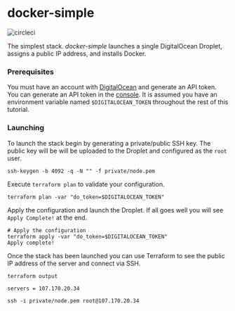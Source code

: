 # docker-simple

![circleci][circleci]

The simplest stack. *docker-simple* launches a single DigitalOcean Droplet, assigns a public IP address, and installs Docker.

### Prerequisites

You must have an account with [DigitalOcean](https://www.digitalocean.com/) and generate an
API token. You can generate an API token in the [console](https://cloud.digitalocean.com/settings/api/tokens).
It is assumed you have an environment variable named `$DIGITALOCEAN_TOKEN` throughout the rest of this
tutorial.

### Launching

To launch the stack begin by generating a private/public SSH key.
The public key will be will be uploaded to the Droplet and configured
as the `root` user.

    ssh-keygen -b 4092 -q -N "" -f private/node.pem

Execute `terraform plan` to validate your configuration.

    terraform plan -var "do_token=$DIGITALOCEAN_TOKEN"

Apply the configuration and launch the Droplet. If all goes well 
you will see `Apply Complete!` at the end.

    # Apply the configuration
    terraform apply -var "do_token=$DIGITALOCEAN_TOKEN"
    Apply complete!


Once the stack has been launched you can use Terraform to see the public IP address of 
the server and connect via SSH.

    terraform output

    servers = 107.170.20.34

    ssh -i private/node.pem root@107.170.20.34




[circleci]: https://img.shields.io/circleci/build/gh/vektorcloud/simple-stack?color=1dd6c9&logo=CircleCI&logoColor=1dd6c9&style=for-the-badge "simple-stack"
